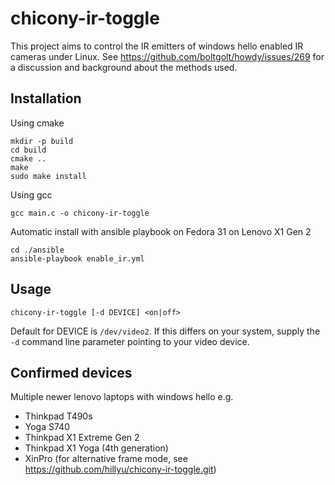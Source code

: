# chicony-ir-toggle
This project aims to control the IR emitters of windows hello enabled IR cameras under Linux. See https://github.com/boltgolt/howdy/issues/269 for a discussion and background about the methods used.

## Installation

Using cmake
```
mkdir -p build
cd build
cmake ..
make
sudo make install
```

Using gcc
```
gcc main.c -o chicony-ir-toggle
```

Automatic install with ansible playbook on Fedora 31 on Lenovo X1 Gen 2
```
cd ./ansible
ansible-playbook enable_ir.yml
```

## Usage

```
chicony-ir-toggle [-d DEVICE] <on|off>
```
Default for DEVICE is `/dev/video2`. If this differs on your system, supply the `-d` command line parameter pointing to your video device.

## Confirmed devices 
Multiple newer lenovo laptops with windows hello e.g.
* Thinkpad T490s
* Yoga S740
* Thinkpad X1 Extreme Gen 2
* Thinkpad X1 Yoga (4th generation)
* XinPro (for alternative frame mode, see https://github.com/hillyu/chicony-ir-toggle.git)

